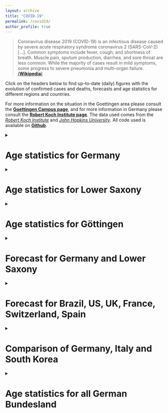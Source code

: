 ```yaml
---
layout: archive
title: "COVID-19"
permalink: /covid19/
author_profile: true
---
```


> Coronavirus disease 2019 (COVID-19) is an infectious disease caused by severe acute respiratory syndrome coronavirus 2 (SARS-CoV-2) [...]. Common symptoms include fever, cough, and shortness of breath. Muscle pain, sputum production, diarrhea, and sore throat are less common. While the majority of cases result in mild symptoms, some progress to severe pneumonia and multi-organ failure. [(**Wikipedia**)](https://en.wikipedia.org/wiki/Coronavirus_disease_2019)

Click on the headers below to find up-to-date (daily) figures with the evolution of confirmed cases and deaths, forecasts and age statistics for different regions and countries.

For more information on the situation in the Goettingen area please consult the [**Goettingen Campus page**](https://goettingen-campus.de/coronavirus), and for more information in Germany please consult the [**Robert Koch Institute page**](https://www.rki.de/EN/Home/homepage_node.html). The data used comes from the [*Robert Koch Institute*](https://corona.rki.de/) and [*John Hopkins University*](https://github.com/CSSEGISandData/COVID-19). All code used is available on [**Github**](https://github.com/joaopn/coronavirus_2020). 

<details><summary><h1>Age statistics for Germany</h1></summary>


<img src="https://raw.githubusercontent.com/joaopn/coronavirus_2020/master/plots/germany/age_germany.png"/>

<b>Figure:</b> Age statistics for Germany. 
<b>Top row:</b> Number of confirmed cases and deaths (left) and age distribution of cases (right). Dotted horizontal lines correspond to % of total population in that age group.
<b>Bottom row:</b>: Age distribution for senior citizens (60-79 and 80+ age groups) (left) and age distribution of deaths (right).


</details>

<details><summary><h1>Age statistics for Lower Saxony</h1></summary>


<img src="https://raw.githubusercontent.com/joaopn/coronavirus_2020/master/plots/germany/age_lowersaxony.png"/>

<b>Figure:</b> Age statistics for Lower Saxony. 
<b>Top row:</b> Number of confirmed cases and deaths (left) and age distribution of cases (right).
<b>Bottom row:</b>: Age distribution for senior citizens (60-79 and 80+ age groups) (left) and age distribution of deaths (right).

</details>


<details><summary><h1>Age statistics for Göttingen</h1></summary>


<img src="https://raw.githubusercontent.com/joaopn/coronavirus_2020/master/plots/germany/age_goettingen.png"/>

<b>Figure:</b> Age statistics for Göttingen. 
<b>Top row:</b> Number of confirmed cases and deaths (left) and age distribution of cases (right).
<b>Bottom row:</b>: Age distribution for senior citizens (60-79 and 80+ age groups) (left) and age distribution of deaths (right).


</details>

<details><summary><h1>Forecast for Germany and Lower Saxony</h1></summary>
	

<img src="https://raw.githubusercontent.com/joaopn/coronavirus_2020/master/plots/germany_local_pred_en.png"/>

<b>Figure:</b> Evolution of the number of confirmed cases in Germany (left) and Lower Saxony (right), with a forecast based on the average change from the previous 3 days.

</details>

<details><summary><h1>Forecast for Brazil, US, UK, France, Switzerland, Spain</h1></summary>


Evolution of the number of confirmed cases in Brazil, United States, United Kingdom, France, Switzerland and Spain, with a forecast based on the average change from the previous 3 days. Up-to-date figures for all 193 countries with available data, and for number of deaths and new cases, are available <a href="https://github.com/joaopn/coronavirus_2020/tree/master/plots/johnhopkins"><u>here</u></a>.


<img src="https://raw.githubusercontent.com/joaopn/coronavirus_2020/master/plots/johnhopkins/brazil_confirmed.png"/>
<img src="https://raw.githubusercontent.com/joaopn/coronavirus_2020/master/plots/johnhopkins/us_confirmed.png"/>
<img src="https://raw.githubusercontent.com/joaopn/coronavirus_2020/master/plots/johnhopkins/united%20kingdom_confirmed.png"/>
<img src="https://raw.githubusercontent.com/joaopn/coronavirus_2020/master/plots/johnhopkins/france_confirmed.png"/>
<img src="https://raw.githubusercontent.com/joaopn/coronavirus_2020/master/plots/johnhopkins/switzerland_confirmed.png"/>
<img src="https://raw.githubusercontent.com/joaopn/coronavirus_2020/master/plots/johnhopkins/spain_confirmed.png"/>
</details>

<details><summary><h1>Comparison of Germany, Italy and South Korea</h1></summary>


<img src="https://raw.githubusercontent.com/joaopn/coronavirus_2020/master/plots/evolution_en.png"/>

<b>Figure:</b> Comparison of the evolution in cases and deaths in Germany, Italy and South Korea. Reported cases are aligned to days after the 100th case, and reported deaths are aligned to days after 1st death.


</details>

<details><summary><h1>Age statistics for all German Bundesland</h1></summary>


<img src="https://raw.githubusercontent.com/joaopn/coronavirus_2020/master/plots/germany/bundesland/baden-wuerttemberg.png"/>
<img src="https://raw.githubusercontent.com/joaopn/coronavirus_2020/master/plots/germany/bundesland/bayern.png"/>
<img src="https://raw.githubusercontent.com/joaopn/coronavirus_2020/master/plots/germany/bundesland/berlin.png"/>
<img src="https://raw.githubusercontent.com/joaopn/coronavirus_2020/master/plots/germany/bundesland/brandenburg.png"/>
<img src="https://raw.githubusercontent.com/joaopn/coronavirus_2020/master/plots/germany/bundesland/bremen.png"/>
<img src="https://raw.githubusercontent.com/joaopn/coronavirus_2020/master/plots/germany/bundesland/hamburg.png"/>
<img src="https://raw.githubusercontent.com/joaopn/coronavirus_2020/master/plots/germany/bundesland/mecklenburg-vorpommern.png"/>
<img src="https://raw.githubusercontent.com/joaopn/coronavirus_2020/master/plots/germany/bundesland/niedersachsen.png"/>
<img src="https://raw.githubusercontent.com/joaopn/coronavirus_2020/master/plots/germany/bundesland/nordrhein-westfalen.png"/>
<img src="https://raw.githubusercontent.com/joaopn/coronavirus_2020/master/plots/germany/bundesland/rheinland-pfalz.png"/>
<img src="https://raw.githubusercontent.com/joaopn/coronavirus_2020/master/plots/germany/bundesland/saarland.png"/>
<img src="https://raw.githubusercontent.com/joaopn/coronavirus_2020/master/plots/germany/bundesland/sachsen.png"/>
<img src="https://raw.githubusercontent.com/joaopn/coronavirus_2020/master/plots/germany/bundesland/sachsen-anhalt.png"/>
<img src="https://raw.githubusercontent.com/joaopn/coronavirus_2020/master/plots/germany/bundesland/schleswig-holstein.png"/>
<img src="https://raw.githubusercontent.com/joaopn/coronavirus_2020/master/plots/germany/bundesland/thueringen.png"/>


</details>